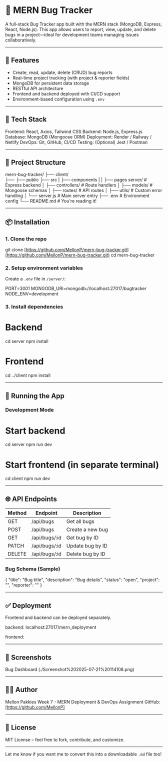 
# 🐞 MERN Bug Tracker

A full-stack Bug Tracker app built with the MERN stack (MongoDB, Express, React, Node.js). This app allows users to report, view, update, and delete bugs in a project—ideal for development teams managing issues collaboratively.

---

## 🚀 Features

* Create, read, update, delete (CRUD) bug reports
* Real-time project tracking (with project & reporter fields)
* MongoDB for persistent data storage
* RESTful API architecture
* Frontend and backend deployed with CI/CD support
* Environment-based configuration using `.env`

---

## 🧱 Tech Stack

Frontend: React, Axios, Tailwind CSS
Backend: Node.js, Express.js
Database: MongoDB (Mongoose ORM)
Deployment: Render / Railway / Netlify
DevOps: Git, GitHub, CI/CD
Testing: (Optional) Jest / Postman

---

## 🔧 Project Structure

mern-bug-tracker/
├── client/             
├──  ├── public
 ├── src
 | ├── components
 | | ├── pages
server/               # Express backend
│   ├── controllers/      # Route handlers
│   ├── models/           # Mongoose schemas
│   ├── routes/           # API routes
│   ├── utils/            # Custom error handling
│   └── server.js         # Main server entry
├── .env                  # Environment config
└── README.md             # You're reading it!

---

## 📦 Installation

### 1. Clone the repo

git clone [https://github.com/MellonP/mern-bug-tracker.git](https://github.com/MellonP/mern-bug-tracker.git)
cd mern-bug-tracker

### 2. Setup environment variables

Create a `.env` file in `/server/`:

PORT=3001
MONGODB\_URI=mongodb://localhost:27017/bugtracker
NODE\_ENV=development

### 3. Install dependencies

# Backend

cd server
npm install

# Frontend

cd ../client
npm install

---

## 🧪 Running the App

### Development Mode

# Start backend

cd server
npm run dev

# Start frontend (in separate terminal)

cd client
npm run dev

---

## 🌐 API Endpoints

| Method | Endpoint       | Description      |
| ------ | -------------- | ---------------- |
| GET    | /api/bugs      | Get all bugs     |
| POST   | /api/bugs      | Create a new bug |
| GET    | /api/bugs/\:id | Get bug by ID    |
| PATCH  | /api/bugs/\:id | Update bug by ID |
| DELETE | /api/bugs/\:id | Delete bug by ID |

### Bug Schema (Sample)

{
"title": "Bug title",
"description": "Bug details",
"status": "open",
"project": "<projectId>",
"reporter": "<userId>"
}

---

## ✅ Deployment

Frontend and backend can be deployed separately.

backend: localhost:27017/mern_deployment

frontend: 

---

## 📸 Screenshots

Bug Dashboard
(./Screenshot%202025-07-21%20114108.png)


---

## 👨‍💻 Author

Mellon Pakkies
Week 7 - MERN Deployment & DevOps Assignment
GitHub: [https://github.com/MellonP]

---

## 📄 License

MIT License – feel free to fork, contribute, and customize.

---

Let me know if you want me to convert this into a downloadable `.md` file too!
